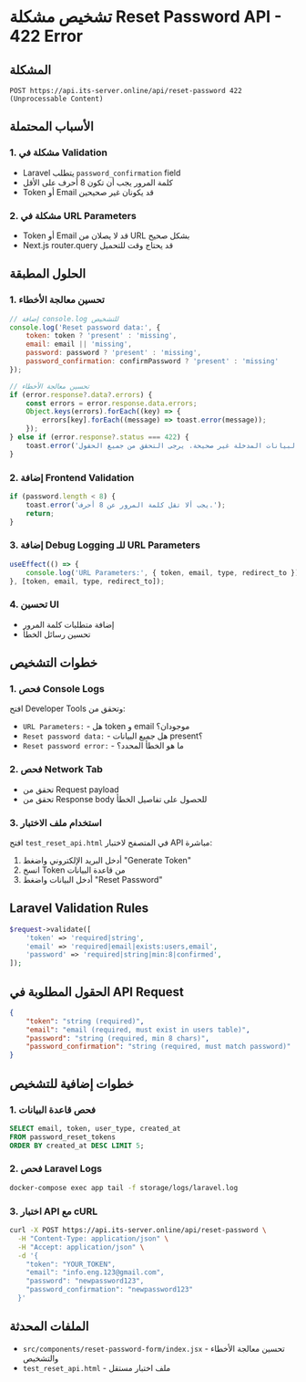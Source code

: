 # تشخيص مشكلة Reset Password API - 422 Error

## المشكلة
```
POST https://api.its-server.online/api/reset-password 422 (Unprocessable Content)
```

## الأسباب المحتملة

### 1. مشكلة في Validation
- Laravel يتطلب `password_confirmation` field
- كلمة المرور يجب أن تكون 8 أحرف على الأقل
- Token أو Email قد يكونان غير صحيحين

### 2. مشكلة في URL Parameters
- Token أو Email قد لا يصلان من URL بشكل صحيح
- Next.js router.query قد يحتاج وقت للتحميل

## الحلول المطبقة

### 1. تحسين معالجة الأخطاء
```javascript
// إضافة console.log للتشخيص
console.log('Reset password data:', {
    token: token ? 'present' : 'missing',
    email: email || 'missing',
    password: password ? 'present' : 'missing',
    password_confirmation: confirmPassword ? 'present' : 'missing'
});

// تحسين معالجة الأخطاء
if (error.response?.data?.errors) {
    const errors = error.response.data.errors;
    Object.keys(errors).forEach((key) => {
        errors[key].forEach((message) => toast.error(message));
    });
} else if (error.response?.status === 422) {
    toast.error('البيانات المدخلة غير صحيحة. يرجى التحقق من جميع الحقول.');
}
```

### 2. إضافة Frontend Validation
```javascript
if (password.length < 8) {
    toast.error('يجب ألا تقل كلمة المرور عن 8 أحرف.');
    return;
}
```

### 3. إضافة Debug Logging للـ URL Parameters
```javascript
useEffect(() => {
    console.log('URL Parameters:', { token, email, type, redirect_to });
}, [token, email, type, redirect_to]);
```

### 4. تحسين UI
- إضافة متطلبات كلمة المرور
- تحسين رسائل الخطأ

## خطوات التشخيص

### 1. فحص Console Logs
افتح Developer Tools وتحقق من:
- `URL Parameters:` - هل token و email موجودان؟
- `Reset password data:` - هل جميع البيانات present؟
- `Reset password error:` - ما هو الخطأ المحدد؟

### 2. فحص Network Tab
- تحقق من Request payload
- تحقق من Response body للحصول على تفاصيل الخطأ

### 3. استخدام ملف الاختبار
افتح `test_reset_api.html` في المتصفح لاختبار API مباشرة:
1. أدخل البريد الإلكتروني واضغط "Generate Token"
2. انسخ Token من قاعدة البيانات
3. أدخل البيانات واضغط "Reset Password"

## Laravel Validation Rules
```php
$request->validate([
    'token' => 'required|string',
    'email' => 'required|email|exists:users,email',
    'password' => 'required|string|min:8|confirmed',
]);
```

## الحقول المطلوبة في API Request
```json
{
    "token": "string (required)",
    "email": "email (required, must exist in users table)",
    "password": "string (required, min 8 chars)",
    "password_confirmation": "string (required, must match password)"
}
```

## خطوات إضافية للتشخيص

### 1. فحص قاعدة البيانات
```sql
SELECT email, token, user_type, created_at 
FROM password_reset_tokens 
ORDER BY created_at DESC LIMIT 5;
```

### 2. فحص Laravel Logs
```bash
docker-compose exec app tail -f storage/logs/laravel.log
```

### 3. اختبار API مع cURL
```bash
curl -X POST https://api.its-server.online/api/reset-password \
  -H "Content-Type: application/json" \
  -H "Accept: application/json" \
  -d '{
    "token": "YOUR_TOKEN",
    "email": "info.eng.123@gmail.com",
    "password": "newpassword123",
    "password_confirmation": "newpassword123"
  }'
```

## الملفات المحدثة
- `src/components/reset-password-form/index.jsx` - تحسين معالجة الأخطاء والتشخيص
- `test_reset_api.html` - ملف اختبار مستقل
